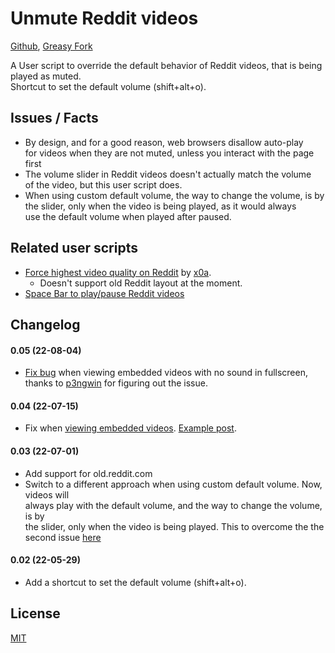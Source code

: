 # Unmute Reddit videos

[Github](https://github.com/FlowerForWar/unmute-reddit-videos), [Greasy Fork](https://greasyfork.org/en/scripts/445557-unmute-reddit-videos)

A User script to override the default behavior of Reddit videos, that is being played as muted.  
Shortcut to set the default volume (shift+alt+o).

## Issues / Facts

- By design, and for a good reason, web browsers disallow auto-play  
  for videos when they are not muted, unless you interact with the page first
- The volume slider in Reddit videos doesn't actually match the volume  
  of the video, but this user script does.
- When using custom default volume, the way to change the volume, is by  
  the slider, only when the video is being played, as it would always  
  use the default volume when played after paused.

## Related user scripts

- [Force highest video quality on Reddit](https://greasyfork.org/en/scripts/446806-force-highest-video-quality-on-reddit) by [x0a](https://www.reddit.com/user/x0acake/).
  - Doesn't support old Reddit layout at the moment.
- [Space Bar to play/pause Reddit videos](https://github.com/FlowerForWar/space-bar-to-play-pause-reddit-videos)

## Changelog

#### 0.05 (22-08-04)

- [Fix bug](https://github.com/FlowerForWar/unmute-reddit-videos/issues/2#issue-1327872579) when viewing embedded videos with no sound in fullscreen, thanks to [p3ngwin](https://github.com/FlowerForWar/unmute-reddit-videos/issues/2#issuecomment-1204655801) for figuring out the issue.

#### 0.04 (22-07-15)

- Fix when [viewing embedded videos](https://www.reddit.com/r/firefox/comments/uxvyc1/comment/ifu464u/?utm_source=reddit&utm_medium=web2x&context=3). [Example post](https://www.reddit.com/r/NameThatSong/comments/vx2gso/genre_soft_piano_solo_maybe_from_a_video_game_or/).

#### 0.03 (22-07-01)

- Add support for old.reddit.com
- Switch to a different approach when using custom default volume. Now, videos will  
  always play with the default volume, and the way to change the volume, is by  
  the slider, only when the video is being played. This to overcome the the second issue [here](https://github.com/FlowerForWar/unmute-reddit-videos/blob/1540157ccb92aabd671ac2568d820b4faaba60e6/README.md)

#### 0.02 (22-05-29)

- Add a shortcut to set the default volume (shift+alt+o).

## License

[MIT](https://github.com/FlowerForWar/unmute-reddit-videos/blob/main/LICENSE)
